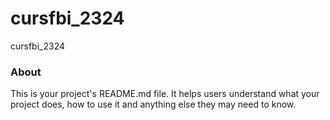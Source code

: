 cursfbi_2324
============

cursfbi_2324

### About

This is your project's README.md file. It helps users understand what your
project does, how to use it and anything else they may need to know.